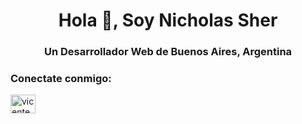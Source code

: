 <h1 align="center">Hola 👋, Soy Nicholas Sher</h1>
<h3 align="center">Un Desarrollador Web de Buenos Aires, Argentina</h3>

<h3 align="left">Conectate conmigo:</h3>
<p align="left">
<a href="https://linkedin.com/in/nicossher" target="blank"><img align="center" src="https://raw.githubusercontent.com/rahuldkjain/github-profile-readme-generator/master/src/images/icons/Social/linked-in-alt.svg" alt="vicente_hamel" height="30" width="40" /></a>
</p>
